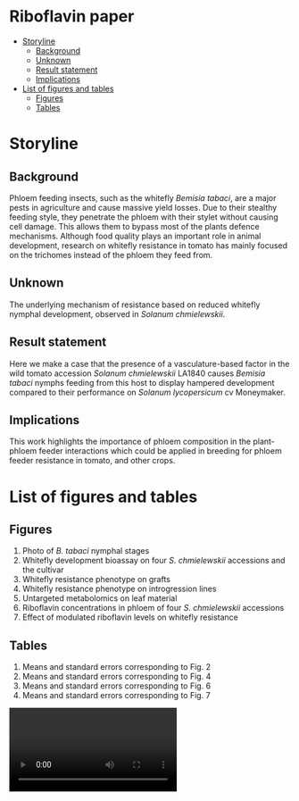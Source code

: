 # Riboflavin paper

<!-- MarkdownTOC autolink="true" -->

- [Storyline](#storyline)
	- [Background](#background)
	- [Unknown](#unknown)
	- [Result statement](#result-statement)
	- [Implications](#implications)
- [List of figures and tables](#list-of-figures-and-tables)
  - [Figures](#figures)
  - [Tables](#tables)

<!-- /MarkdownTOC -->

# Storyline

## Background
Phloem feeding insects, such as the whitefly *Bemisia tabaci*, are a major pests in agriculture and cause massive yield losses. Due to their stealthy feeding style, they penetrate the phloem with their stylet without causing cell damage. This allows them to bypass most of the plants defence mechanisms. Although food quality plays an important role in animal development, research on whitefly resistance in tomato has mainly focused on the trichomes instead of the phloem they feed from. 

## Unknown
The underlying mechanism of resistance based on reduced whitefly nymphal development, observed in *Solanum chmielewskii*. 

## Result statement
Here we make a case that the presence of a vasculature-based factor in the wild tomato accession *Solanum chmielewskii* LA1840 causes *Bemisia tabaci* nymphs feeding from this host to display hampered development compared to their performance on *Solanum lycopersicum* cv Moneymaker.

## Implications
This work highlights the importance of phloem composition in the plant-phloem feeder interactions which could be applied in breeding for phloem feeder resistance in tomato, and other crops.


# List of figures and tables

## Figures

1. Photo of *B. tabaci* nymphal stages
2. Whitefly development bioassay on four *S. chmielewskii* accessions and the cultivar
3. Whitefly resistance phenotype on grafts
4. Whitefly resistance phenotype on introgression lines
5. Untargeted metabolomics on leaf material
6. Riboflavin concentrations in phloem of four *S. chmielewskii* accessions
7. Effect of modulated riboflavin levels on whitefly resistance

## Tables

1. Means and standard errors corresponding to Fig. 2
2. Means and standard errors corresponding to Fig. 4
3. Means and standard errors corresponding to Fig. 6
4. Means and standard errors corresponding to Fig. 7

![](./Fig.1_whitefly_nymphs/first_instar_walking.mov)
